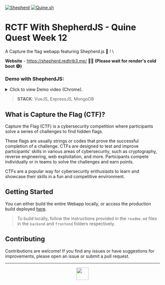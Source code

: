 [![Shepherd](https://img.shields.io/badge/Shepherd-JS-EFF2F3?labelColor=16202D&style=for-the-badge&link=https://shepherdjs.dev/)](https://shepherdjs.dev/)
[![Quine.sh](https://img.shields.io/badge/Quine.sh-131633?style=for-the-badge&link=https://quine.sh/)](https://quine.sh/)

# RCTF With ShepherdJS - Quine Quest Week 12

A Capture the flag webapp featuring Shepherd.js 🐑 ! \


**Website** - https://shepherd.redtrib3.me/ 👨‍💻  **(Please wait for render's cold boot 😅)**

### Demo with ShepherdJS:
<details>
 <summary>Click to view Demo video (Chrome).</summary>

 https://github.com/redtrib3/RCTF-Quine/assets/68897241/ebbdbf4c-a963-4df9-99a7-1322d4743578
</details>


> **STACK**: VueJS, ExpressJS, MongoDB

## What is Capture the Flag (CTF)?

Capture the Flag (CTF) is a cybersecurity competition where participants solve a series of challenges to find hidden flags. 

These flags are usually strings or codes that prove the successful completion of a challenge. CTFs are designed to test and improve participants' skills in various areas of cybersecurity, such as cryptography, reverse engineering, web exploitation, and more. Participants compete individually or in teams to solve the challenges and earn points.

 CTFs are a popular way for cybersecurity enthusiasts to learn and showcase their skills in a fun and competitive environment.


## Getting Started

You can either build the entire Webapp locally, or access the production build deployed [here](https://shepherd.redtrib3.me).


> To build locally, follow the instructions provided in the `readme.md` files in the `backend` and `frontend` folders respectively.

## Contributing

Contributions are welcome! If you find any issues or have suggestions for improvements, please open an issue or submit a pull request.

---
<div align="center">
    <img align="center" src="https://github.com/redtrib3/RCTF-Quine/assets/68897241/59de1565-265b-44bf-887b-87df48c39835" height=40 width=40 /> 
</div>


